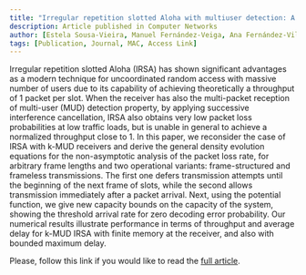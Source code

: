 ```yaml
---
title: "Irregular repetition slotted Aloha with multiuser detection: A density evolution analysis"
description: Article published in Computer Networks
author: [Estela Sousa-Vieira, Manuel Fernández-Veiga, Ana Fernández-Vilas, Rebeca P. Díaz-Redondo]
tags: [Publication, Journal, MAC, Access Link]
---
```

Irregular repetition slotted Aloha (IRSA) has shown significant advantages as a modern technique for uncoordinated random access with massive number of users due to its capability of achieving theoretically a throughput of 1 packet per slot. When the receiver has also the multi-packet reception of multi-user (MUD) detection property, by applying successive interference cancellation, IRSA also obtains very low packet loss probabilities at low traffic loads, but is unable in general to achieve a normalized throughput close to 1. In this paper, we reconsider the case of IRSA with k-MUD receivers and derive the general density evolution equations for the non-asymptotic analysis of the packet loss rate, for arbitrary frame lengths and two operational variants: frame-structured and frameless transmissions. The first one defers transmission attempts until the beginning of the next frame of slots, while the second allows transmission immediately after a packet arrival. Next, using the potential function, we give new capacity bounds on the capacity of the system, showing the threshold arrival rate for zero decoding error probability. Our numerical results illustrate performance in terms of throughput and average delay for k-MUD IRSA with finite memory at the receiver, and also with bounded maximum delay.

Please, follow this link if you would like to read the [full article](https://www.sciencedirect.com/science/article/pii/S1389128623003663).
